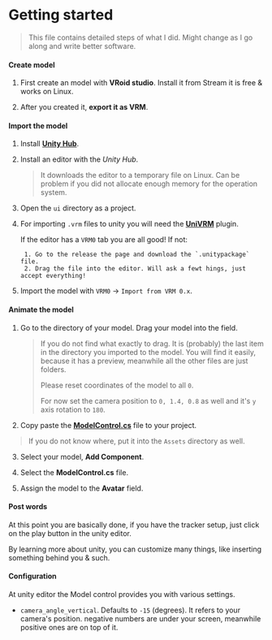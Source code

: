 # Getting started

> This file contains detailed steps of what I did. Might change as I go along and write better software.

#### Create model

1. First create an model with **VRoid studio**. Install it from Stream it is free & works on Linux.
   
2. After you created it, **export it as VRM**.

#### Import the model

1. Install [**Unity Hub**](https://unity3d.com/get-unity/download).

2. Install an editor with the *Unity Hub*.
    
    > It downloads the editor to a temporary file on Linux. Can be problem if you did not allocate enough memory for
    > the operation system.

3. Open the `ui` directory as a project.

4. For importing `.vrm` files to unity you will need the [**UniVRM**](https://github.com/vrm-c/UniVRM) plugin.
   
    If the editor has a `VRM0` tab you are all good! If not:
        
        1. Go to the release the page and download the `.unitypackage` file.
        2. Drag the file into the editor. Will ask a fewt hings, just accept everything!

5. Import the model with `VRM0` -> `Import from VRM 0.x`.

#### Animate the model

1. Go to the directory of your model. Drag your model into the field.
   
    > If you do not find what exactly to drag. It is (probably) the last item in the directory you imported to the
    > model. You will find it easily, because it has a preview, meanwhile all the other files are just folders.
    >
    > Please reset coordinates of the model to all `0`.
    >
    > For now set the camera position to `0, 1.4, 0.8` as well and it's `y` axis rotation to `180`.

2. Copy paste the [**ModelControl.cs**](./Assets/ModelControl.cs) file to your project.
   
> If you do not know where, put it into the `Assets` directory as well.

3. Select your model, **Add Component**.

4. Select the **ModelControl.cs** file.

5. Assign the model to the **Avatar** field.

#### Post words

At this point you are basically done, if you have the tracker setup, just click on the play button in the unity editor.

By learning more about unity, you can customize many things, like inserting something behind you & such. 

#### Configuration

At unity editor the Model control provides you with various settings.

- `camera_angle_vertical`. Defaults to `-15` (degrees). It refers to your camera's position. negative numbers are under
    your screen, meanwhile positive ones are on top of it.
